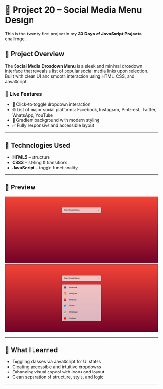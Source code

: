 # 🚀 Project 20 – Social Media Menu Design

This is the twenty first project in my **30 Days of JavaScript Projects** challenge.

## 📌 Project Overview

The **Social Media Dropdown Menu** is a sleek and minimal dropdown interface that reveals a list of popular social media links upon selection. Built with clean UI and smooth interaction using HTML, CSS, and JavaScript.

### 🧪 Live Features

- 🔘 Click-to-toggle dropdown interaction
- 🌐 List of major social platforms: Facebook, Instagram, Pinterest, Twitter, WhatsApp, YouTube
- 🎨 Gradient background with modern styling
- ✅ Fully responsive and accessible layout

---

## 🚀 Technologies Used

- **HTML5** – structure
- **CSS3** – styling & transitions
- **JavaScript** – toggle functionality

---

## 📸 Preview

![Dropdown Collapsed](./assets/ss1.jpg)
![Dropdown Expanded](./assets/ss2.jpg)

---

## 🧠 What I Learned

- Toggling classes via JavaScript for UI states
- Creating accessible and intuitive dropdowns
- Enhancing visual appeal with icons and layout
- Clean separation of structure, style, and logic

---
